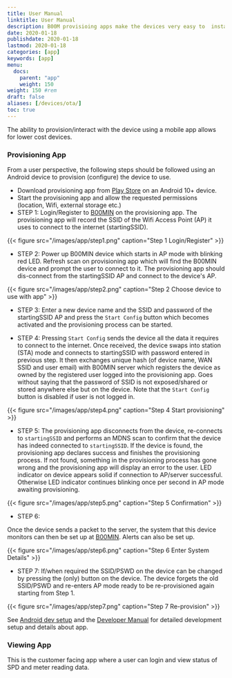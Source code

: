 ```yaml
---
title: User Manual
linktitle: User Manual
description: B00M provisioing apps make the devices very easy to  install.
date: 2020-01-18
publishdate: 2020-01-18
lastmod: 2020-01-18
categories: [app]
keywords: [app]
menu:
  docs:
    parent: "app"
    weight: 150
weight: 150	#rem
draft: false
aliases: [/devices/ota/]
toc: true
---
```


The ability to provision/interact with the device using a mobile app allows for lower cost devices.

### Provisioning App

From a user perspective, the following steps should be followed using an Android device to provision (configure) the device to use.

+ Download provisioning app from [Play Store][] on an Android 10+ device. 
+ Start the provisioning app and allow the requested permissions (location, Wifi, external storage etc.)
+ STEP 1: Login/Register to [B00MIN][] on the provisioning app. The provisioning app will record the SSID of the Wifi Access Point (AP) it uses to connect to the internet (startingSSID).

{{< figure src="/images/app/step1.png" caption="Step 1 Login/Register" >}}

+ STEP 2: Power up B00MIN device which starts in AP mode with blinking red LED. Refresh scan on provisioning app which will find the B00MIN device and prompt the user to connect to it. The provisioning app should dis-connect from the startingSSID AP and connect to the device's AP.

{{< figure src="/images/app/step2.png" caption="Step 2 Choose device to use with app" >}}

+ STEP 3: Enter a new device name and the SSID and password of the startingSSID AP and press the `Start Config` button which becomes activated and the provisioning process can be started. 


+ STEP 4: Pressing `Start Config` sends the device all the data it requires to connect to the internet. Once received, the device swaps into station (STA) mode and connects to startingSSID with password entered in previous step. It then exchanges unique hash (of device name, WAN SSID and user email) with B00MIN server which registers the device as owned by the registered user logged into the provisioning app. Goes without saying that the password of SSID is not exposed/shared or stored anywhere else but on the device. Note that the `Start Config` button is disabled if user is not logged in.

{{< figure src="/images/app/step4.png" caption="Step 4 Start provisioning" >}}

+ STEP 5: The provisioning app disconnects from the device, re-connects to `startingSSID` and performs an MDNS scan to confirm that the device has indeed connected to `startingSSID`. If the device is found, the provisioning app declares success and finishes the provisioning process. If not found, something in the provisioning process has gone wrong and the provisioning app will display an error to the user. LED indicator on device appears solid if connection to AP/server successful. Otherwise LED indicator continues blinking once per second in AP mode awaiting provisioning.

{{< figure src="/images/app/step5.png" caption="Step 5 Confirmation" >}}

+ STEP 6: 

Once the device sends a packet to the server, the system that this device monitors can then be set up at [B00MIN][]. Alerts can also be set up. 

{{< figure src="/images/app/step6.png" caption="Step 6 Enter System Details" >}}

+ STEP 7: If/when required the SSID/PSWD on the device can be changed by pressing the (only) button on the device. The device forgets the old SSID/PSWD and re-enters AP mode ready to be re-provisioned again starting from Step 1.

{{< figure src="/images/app/step7.png" caption="Step 7 Re-provision" >}}

See [Android dev setup](/tools/android) and the [Developer Manual](/app/devmanual) for detailed development setup and details about app.

### Viewing App

This is the customer facing app where a user can login and view status of SPD and meter reading data.


[Play Store]: https://play.google.com/store/apps/details?id=in.b00m.smartconfig
[B00MIN]: https://pv.b00m.in/subs

